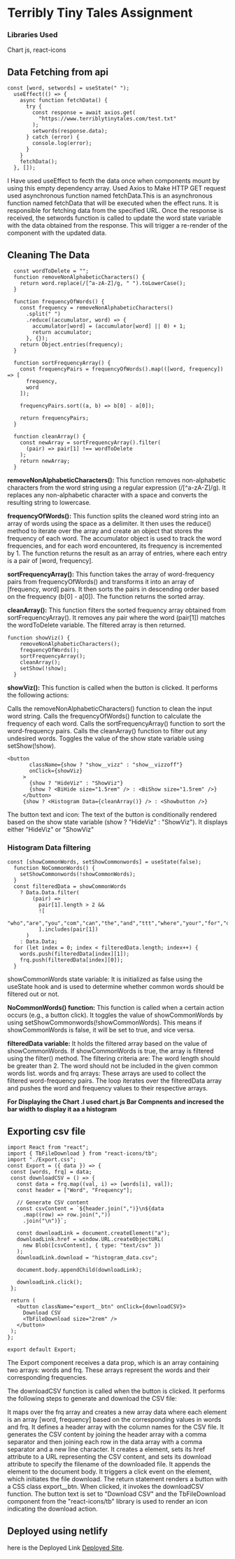 # Terribly Tiny Tales Assignment
### Libraries Used
 Chart js,
 react-icons
## Data Fetching from api

```
const [word, setwords] = useState(" ");
  useEffect(() => {
    async function fetchData() {
      try {
        const response = await axios.get(
          "https://www.terriblytinytales.com/test.txt"
        );
        setwords(response.data);
      } catch (error) {
        console.log(error);
      }
    }
    fetchData();
  }, []);
  ```
  
 I Have used  useEffect to fecth the data once when components mount by using this empty dependency array.
 Used Axios to Make HTTP GET request used asynchronous function named fetchData.This is an asynchronous function named fetchData that will be executed when the effect runs. It is responsible for fetching data from the specified URL.
 Once the response is received, the setwords function is called to update the word state variable with the data obtained from the response. This will trigger a re-render of the component with the updated data.
 
 
## Cleaning The Data
```
  const wordToDelete = "";
  function removeNonAlphabeticCharacters() {
    return word.replace(/[^a-zA-Z]/g, " ").toLowerCase();
  }

  function frequencyOfWords() {
    const frequency = removeNonAlphabeticCharacters()
      .split(" ")
      .reduce((accumulator, word) => {
        accumulator[word] = (accumulator[word] || 0) + 1;
        return accumulator;
      }, {});
    return Object.entries(frequency);
  }

  function sortFrequencyArray() {
    const frequencyPairs = frequencyOfWords().map(([word, frequency]) => [
      frequency,
      word
    ]);

    frequencyPairs.sort((a, b) => b[0] - a[0]);

    return frequencyPairs;
  }

  function cleanArray() {
    const newArray = sortFrequencyArray().filter(
      (pair) => pair[1] !== wordToDelete
    );
    return newArray;
  }
```
**removeNonAlphabeticCharacters():** This function removes non-alphabetic characters from the word string using a regular expression (/[^a-zA-Z]/g). It replaces any non-alphabetic character with a space and converts the resulting string to lowercase.

**frequencyOfWords():** This function splits the cleaned word string into an array of words using the space as a delimiter. It then uses the reduce() method to iterate over the array and create an object that stores the frequency of each word. The accumulator object is used to track the word frequencies, and for each word encountered, its frequency is incremented by 1. The function returns the result as an array of entries, where each entry is a pair of [word, frequency].

**sortFrequencyArray():** This function takes the array of word-frequency pairs from frequencyOfWords() and transforms it into an array of [frequency, word] pairs. It then sorts the pairs in descending order based on the frequency (b[0] - a[0]). The function returns the sorted array.

**cleanArray():** This function filters the sorted frequency array obtained from sortFrequencyArray(). It removes any pair where the word (pair[1]) matches the wordToDelete variable. The filtered array is then returned.

```
function showViz() {
    removeNonAlphabeticCharacters();
    frequencyOfWords();
    sortFrequencyArray();
    cleanArray();
    setShow(!show);
  }
  ```
 **showViz():**
 This function is called when the button is clicked. It performs the following actions:

Calls the removeNonAlphabeticCharacters() function to clean the input word string.
Calls the frequencyOfWords() function to calculate the frequency of each word.
Calls the sortFrequencyArray() function to sort the word-frequency pairs.
Calls the cleanArray() function to filter out any undesired words.
Toggles the value of the show state variable using setShow(!show).
 ```
 <button
        className={show ? "show__vizz" : "show__vizzoff"}
        onClick={showViz}
      >
        {show ? "HideViz" : "ShowViz"}
        {show ? <BiHide size="1.5rem" /> : <BiShow size="1.5rem" />}
      </button>
      {show ? <Histogram Data={cleanArray()} /> : <Showbutton />}
  ```
The button text and icon: The text of the button is conditionally rendered based on the show state variable (show ? "HideViz" : "ShowViz"). It displays either "HideViz" or "ShowViz"

### Histogram Data filtering

```
const [showCommonWords, setShowCommonwords] = useState(false);
  function NoCommonWords() {
    setShowCommonwords(!showCommonWords);
  }
  const filteredData = showCommonWords
    ? Data.Data.filter(
        (pair) =>
          pair[1].length > 2 &&
          ![
            "who","are","you","com","can","the","and","ttt","where","your","for","our","how","get","from","all","have","with","yes"
          ].includes(pair[1])
      )
    : Data.Data;
  for (let index = 0; index < filteredData.length; index++) {
    words.push(filteredData[index][1]);
    frq.push(filteredData[index][0]);
  }
```
showCommonWords state variable: It is initialized as false using the useState hook and is used to determine whether common words should be filtered out or not.

**NoCommonWords() function:** This function is called when a certain action occurs (e.g., a button click). It toggles the value of showCommonWords by using setShowCommonwords(!showCommonWords). This means if showCommonWords is false, it will be set to true, and vice versa.

**filteredData variable:** It holds the filtered array based on the value of showCommonWords. If showCommonWords is true, the array is filtered using the filter() method. The filtering criteria are:
The word length should be greater than 2.
The word should not be included in the given common words list.
words and frq arrays: These arrays are used to collect the filtered word-frequency pairs. The loop iterates over the filteredData array and pushes the word and frequency values to their respective arrays.

**For Displaying the Chart .I used chart.js Bar Compnents and incresed the bar width to display it aa a histogram**
 
 ## Exporting csv file
 ```
 import React from "react";
import { TbFileDownload } from "react-icons/tb";
import "./Export.css";
const Export = ({ data }) => {
  const [words, frq] = data;
  const downloadCSV = () => {
    const data = frq.map((val, i) => [words[i], val]);
    const header = ["Word", "Frequency"];

    // Generate CSV content
    const csvContent = `${header.join(",")}\n${data
      .map((row) => row.join(","))
      .join("\n")}`;

    const downloadLink = document.createElement("a");
    downloadLink.href = window.URL.createObjectURL(
      new Blob([csvContent], { type: "text/csv" })
    );
    downloadLink.download = "histogram_data.csv";

    document.body.appendChild(downloadLink);

    downloadLink.click();
  };

  return (
    <button className="export__btn" onClick={downloadCSV}>
      Download CSV
      <TbFileDownload size="2rem" />
    </button>
  );
};

export default Export;

 ```
 The Export component receives a data prop, which is an array containing two arrays: words and frq. These arrays represent the words and their corresponding frequencies.

The downloadCSV function is called when the button is clicked. It performs the following steps to generate and download the CSV file:

It maps over the frq array and creates a new array data where each element is an array [word, frequency] based on the corresponding values in words and frq.
It defines a header array with the column names for the CSV file.
It generates the CSV content by joining the header array with a comma separator and then joining each row in the data array with a comma separator and a new line character.
It creates a <a> element, sets its href attribute to a URL representing the CSV content, and sets its download attribute to specify the filename of the downloaded file.
It appends the <a> element to the document body.
It triggers a click event on the <a> element, which initiates the file download.
The return statement renders a button with a CSS class export__btn. When clicked, it invokes the downloadCSV function. The button text is set to "Download CSV" and the TbFileDownload component from the "react-icons/tb" library is used to render an icon indicating the download action.
  
## Deployed using netlify
  here is the Deployed Link  [Deployed Site](https://textanalysis101.netlify.app/).

  
  
  
  

 
  
  
  


